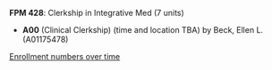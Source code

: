 **FPM 428**: Clerkship in Integrative Med (7 units)

- **A00** (Clinical Clerkship) (time and location TBA) by Beck, Ellen L. (A01175478)

[Enrollment numbers over time](./FPM428.tsv)
